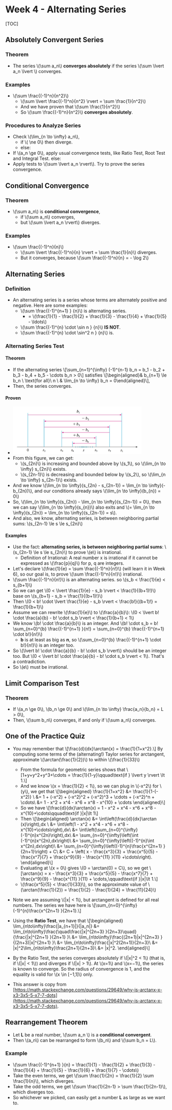 # Week 4 - Alternating Series

[TOC]

## Absolutely Convergent Series

### Theorem

* The series \\(\sum a_n\\) **converges absolutely** if the series \\(\sum \lvert a_n \lvert \\) converges.

### Examples

* \\(\sum \frac{(-1)^n}{n^2}\\)
    * \\(\sum \lvert \frac{(-1)^n}{n^2} \rvert = \sum \frac{1}{n^2}\\)
    * And we have proven that \\(\sum \frac{1}{n^2}\\)
    * So \\(\sum \frac{(-1)^n}{n^2}\\) **converges absolutely**.

### Procedures to Analyze Series

* Check \\(\lim_{n \to \infty} a_n\\), 
    * if \\( \ne 0\\) then diverge.
    * else:
* If \\(a_n \ge 0\\), apply usual convergence tests, like Ratio Test, Root Test and Integral Test. else:
* Apply tests to \\(\sum \lvert a_n \rvert\\). Try to prove the series convergence.

## Conditional Convergence

### Theorem

* \\(\sum a_n\\) is **conditional convergence**,
    * if \\(\sum a_n\\) converges, 
    * but \\(\sum \lvert a_n \rvert\\) diverges.

### Examples

* \\(\sum \frac{(-1)^n}{n}\\)
    * \\(\sum \lvert \frac{(-1)^n}{n} \rvert = \sum \frac{1}{n}\\) diverges.
    * But it converges, because \\(\sum \frac{(-1)^n}{n} = - \log 2\\)

## Alternating Series

### Definition

* An alternating series is a series whose terms are alternately positive and negative. Here are some examples:
    * \\(\sum \frac{(-1)^{n+1} } {n}\\) is alternating series.
        * = \\(\frac{1}{1} - \frac{1}{2} + \frac{1}{3} - \frac{1}{4} + \frac{1}{5} - \ldots\\)
    * \\(\sum \frac{(-1)^{n} \cdot \sin n } {n}\\) **IS NOT**.
    * \\(\sum \frac{(-1)^{n} \cdot \sin^2 n } {n}\\) is.

### Alternating Series Test

#### Theorem

* If the alternating series \\[\sum_{n=1}^{\infty} (-1)^{n-1} b_n = b_1 - b_2 + b_3 - b_4 + b_5 - \cdots b_n > 0\\] satisfies \\[\begin{aligned}& b_{n+1} \le b_n \ \text{for all}\ n \\ & \lim_{n \to \infty} b_n = 0\end{aligned}\\], 
* Then, the series converges.

#### Proven

* <img src="media/15182335484877.jpg" width=400 />
* From this figure, we can get:
    * \\(s_{2n}\\) is increasing and bounded above by \\(s_1\\), so \\(\lim_{n \to \infty} s_{2n}\\) exists.
    * \\(s_{2n-1}\\) is decreasing and bounded below by \\(s_2\\), so \\(\lim_{n \to \infty} s_{2n-1}\\) exists.
* And we know \\(\lim_{n \to \infty}(s_{2n} - s_{2n-1}) = \lim_{n \to \infty}(-b_{2n})\\), and our conditions already says \\(\lim_{n \to \infty}(b_{n}) = 0\\)
* So, \\(\lim_{n \to \infty}(s_{2n}) - \lim_{n \to \infty}(s_{2n-1}) = 0\\), then we can say \\(\lim_{n \to \infty}(s_{n})\\) also exits and \\(= \lim_{n \to \infty}(s_{2n}) = \lim_{n \to \infty}(s_{2n-1}) = s\\).
* And also, we know, alternating series, is between neighboring partial sums: \\(s_{2n-1} \le s \le s_{2n}\\)

#### Examples

* Use the fact: **alternating series, is between neighboring partial sums**: \\(s_{2n-1} \le s \le s_{2n}\\) to prove \\(e\\) is irrational.
    * Definition of Irrational: A real number x is irrational if it cannot be expressed as \\(\frac{p}{q}\\) for p, q are integers.
* Let's declare \\(\frac{1}{e} = \sum \frac{(-1)^n}{n!}\\) (will learn it in Week 6), so our goal is, to prove \\(\sum \frac{(-1)^n}{n!}\\) irrational.
* \\(\sum \frac{(-1)^n}{n!}\\) is an alternating series. so \\(s_b < \frac{1}{e} < s_{b+1}\\)
* So we can get \\(0 < \lvert \frac{1}{e} - s_b \rvert < \frac{1}{(b+1)!}\\) base on \\(s_{b+1} - s_b = \frac{1}{(b+1)!}\\)
* Then \\(0 < b! \cdot \lvert \frac{1}{e} - s_b \rvert < \frac{b!}{(b+1)!} = \frac{1}{b+1}\\)
* Assume we can rewrite \\(\frac{1}{e}\\) to \\(\frac{a}{b}\\): \\(0 < \lvert b! \cdot \frac{a}{b} - b! \cdot s_b \rvert < \frac{1}{b+1} < 1\\)
* We know \\(b! \cdot \frac{a}{b}\\) is an integer. And \\(b! \cdot s_b = b! \sum_{n=0}^{b} \frac{(-1)^{n+1} }{n!} = \sum_{n=0}^{b} \frac{(-1)^{n+1} \cdot b!}{n!}\\)
    * **b** is at least as big as **n**, so \\(\sum_{n=0}^{b} \frac{(-1)^{n+1} \cdot b!}{n!}\\) is an integer too.
* So \\(\lvert b! \cdot \frac{a}{b} - b! \cdot s_b \rvert\\) should be an integer too. But \\(0 < \lvert b! \cdot \frac{a}{b} - b! \cdot s_b \rvert < 1\\). That's a contradiction.
* So \\(e\\) must be irrational.

## Limit Comparison Test

### Theorem

* If \\(a_n \ge 0\\), \\(b_n \ge 0\\) and \\(\lim_{n \to \infty} \frac{a_n}{b_n} = L > 0\\), 
* Then, \\(\sum b_n\\) converges, if and only if \\(\sum a_n\\) converges.

## One of the Practice Quiz

* You may remember that \\[\frac{d}{dx}\arctan(x) = \frac{1}{1+x^2}.\\] By computing some terms of the (alternating!) Taylor series for arctangent, approximate \\(\arctan(\frac{1}{2})\\) to within \\(\frac{1}{33}\\)
    * From the formula for geometric series shows that \\[1+y+y^2+y^3+\cdots = \frac{1}{1-y}\qquad\text{if } \lvert y \rvert \lt 1.\\]
    * And we know \\(x = \frac{1}{2} < 1\\), so we can plug in \\(-x^2\\) for \\(y\\), we get that \\[\begin{aligned}
\frac{1}{1+x^2} &= \frac{1}{1-(-x^2)} \\
&= 1 + (-x^2) + (-x^2)^2 + (-x^2)^3 + \cdots + (-x^2)^n + \cdots\\
&= 1 - x^2 + x^4 - x^6 + x^8 - x^{10} + \cdots
\end{aligned}\\]
    * So we have \\[\frac{d}{dx}\arctan(x) = 1 - x^2 + x^4 - x^6 + x^8 - x^{10}+\cdots\qquad\text{if }|x|\lt 1\\]
    * Then \\[\begin{aligned}
\arctan(x) &= \int\left(\frac{d}{dx}\arctan (x)\right)\,dx \\
&= \int\left(1 - x^2 + x^4 - x^6 + x^8 - x^{10}+\cdots\right)\,dx\\
&= \int\left(\sum_{n=0}^{\infty}(-1)^{n}x^{2n}\right)\,dx\\
&= \sum_{n=0}^{\infty}\left(\int (-1)^{n}x^{2n}\,dx\right)\\
&= \sum_{n=0}^{\infty}\left((-1)^{n}\int x^{2n}\,dx\right)\\
&= \sum_{n=0}^{\infty}\left((-1)^{n}\frac{x^{2n+1} }{2n+1}\right) + C\\
&= C + \left( x - \frac{x^3}{3} + \frac{x^5}{5} - \frac{x^7}{7} + \frac{x^9}{9} - \frac{x^{11} }{11} +\cdots\right).
\end{aligned}\\]
    * Evaluating at \\(x = 0\\) gives \\(0 = \arctan(0) = C\\), so we get \\[\arctan(x) = x - \frac{x^3}{3} + \frac{x^5}{5} - \frac{x^7}{7} + \frac{x^9}{9} - \frac{x^{11} }{11} + \cdots,\qquad\text{if }|x|\lt 1.\\]
    * \\(\frac{x^5}{5} < \frac{1}{33}\\), so the approximate value of \\(\arctan(\frac{1}{2}) = \frac{1}{2} - \frac{1}{24} = \frac{11}{24}\\) 

* Note we are assuming \\(|x| < 1\\), but arctangent is defined for all real numbers. The series we have here is \\[\sum_{n=0}^{\infty}(-1)^{n}\frac{x^{2n+1} }{2n+1}.\\]
* Using the **Ratio Test**, we have that \\[\begin{aligned}
\lim_{n\to\infty}\frac{|a_{n+1}|}{|a_n|} &= \lim_{n\to\infty}\frac{\quad\frac{|x|^{2n+3} }{2n+3}\quad}{\frac{|x|^{2n+1} }{2n+1} }\\
&= \lim_{n\to\infty}\frac{(2n+1)|x|^{2n+3} }{(2n+3)|x|^{2n+1} }\\
&= \lim_{n\to\infty}\frac{|x|^2(2n+1)}{2n+3}\\
&= |x|^2\lim_{n\to\infty}\frac{2n+1}{2n+3}\\
&= |x|^2.
\end{aligned}\\]
* By the Ratio Test, the series converges absolutely if \\(|x|^2 < 1\\) (that is, if \\(|x| < 1\\)) and diverges if \\(|x| > 1\\). At \\(x=1\\) and \\(x=−1\\), the series is known to converge. So the radius of convergence is 1, and the equality is valid for \\(x \in [−1,1]\\) only.
* This answer is copy from [https://math.stackexchange.com/questions/29649/why-is-arctanx-x-x3-3x5-5-x7-7-dots](https://math.stackexchange.com/questions/29649/why-is-arctanx-x-x3-3x5-5-x7-7-dots).

## Rearrangement Theorem

* Let **L** be a real number, \\(\sum a_n \\) is a **conditional convergent**.
* Then \\(a_n\\) can be rearranged to form \\(b_n\\) and \\(\sum b_n = L\\).

### Example

* \\(\sum \frac{(-1)^{n+1} }{n} = \frac{1}{1} - \frac{1}{2} + \frac{1}{3} - \frac{1}{4} + \frac{1}{5} - \frac{1}{6} + \frac{1}{7} - \cdots\\) 
* Take the even terms, we get \\(\sum \frac{1}{2n} = \frac{1}{2} \sum \frac{1}{n}\\), which diverges.
* Take the odd terms, we get \\(\sum \frac{1}{2n-1} > \sum \frac{1}{2n-1}\\), which diverges too.
* So whichever we picked, can easily get a number **L** as large as we want to.


